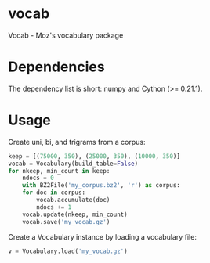 
vocab
=====
Vocab - Moz's vocabulary package

Dependencies
============
The dependency list is short: numpy and Cython (>= 0.21.1).

Usage
=====

Create uni, bi, and trigrams from a corpus:

```python
keep = [(75000, 350), (25000, 350), (10000, 350)]
vocab = Vocabulary(build_table=False)
for nkeep, min_count in keep:
    ndocs = 0
    with BZ2File('my_corpus.bz2', 'r') as corpus:
    for doc in corpus:
        vocab.accumulate(doc)
        ndocs += 1
    vocab.update(nkeep, min_count)
    vocab.save('my_vocab.gz')
```

Create a Vocabulary instance by loading a vocabulary file:

```python
v = Vocabulary.load('my_vocab.gz')
```


